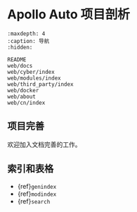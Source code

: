 # Apollo Auto 项目剖析

```{toctree}
:maxdepth: 4
:caption: 导航
:hidden:

README
web/docs
web/cyber/index
web/modules/index
web/third_party/index
web/docker
web/about
web/cn/index
```

## 项目完善

欢迎加入文档完善的工作。

## 索引和表格

* {ref}`genindex`
* {ref}`modindex`
* {ref}`search`
